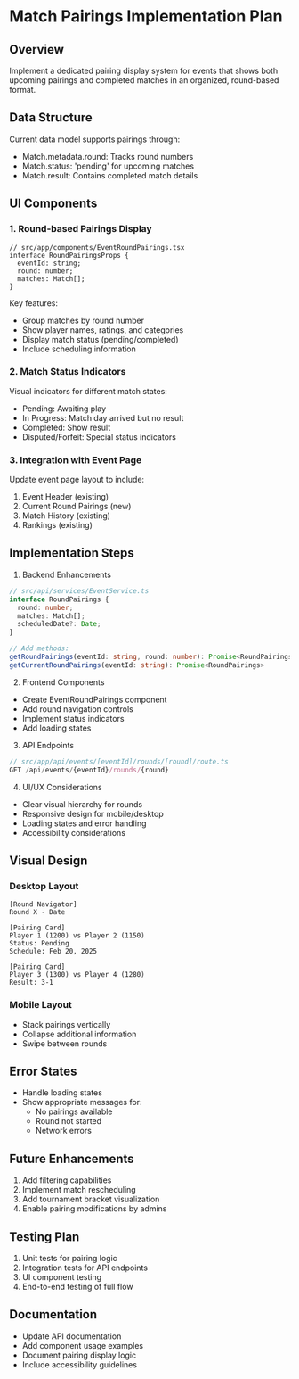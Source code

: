 # Match Pairings Implementation Plan

## Overview
Implement a dedicated pairing display system for events that shows both upcoming pairings and completed matches in an organized, round-based format.

## Data Structure
Current data model supports pairings through:
- Match.metadata.round: Tracks round numbers
- Match.status: 'pending' for upcoming matches
- Match.result: Contains completed match details

## UI Components

### 1. Round-based Pairings Display
```tsx
// src/app/components/EventRoundPairings.tsx
interface RoundPairingsProps {
  eventId: string;
  round: number;
  matches: Match[];
}
```

Key features:
- Group matches by round number
- Show player names, ratings, and categories
- Display match status (pending/completed)
- Include scheduling information

### 2. Match Status Indicators
Visual indicators for different match states:
- Pending: Awaiting play
- In Progress: Match day arrived but no result
- Completed: Show result
- Disputed/Forfeit: Special status indicators

### 3. Integration with Event Page

Update event page layout to include:
1. Event Header (existing)
2. Current Round Pairings (new)
3. Match History (existing)
4. Rankings (existing)

## Implementation Steps

1. Backend Enhancements
```typescript
// src/api/services/EventService.ts
interface RoundPairings {
  round: number;
  matches: Match[];
  scheduledDate?: Date;
}

// Add methods:
getRoundPairings(eventId: string, round: number): Promise<RoundPairings>
getCurrentRoundPairings(eventId: string): Promise<RoundPairings>
```

2. Frontend Components
- Create EventRoundPairings component
- Add round navigation controls
- Implement status indicators
- Add loading states

3. API Endpoints
```typescript
// src/app/api/events/[eventId]/rounds/[round]/route.ts
GET /api/events/{eventId}/rounds/{round}
```

4. UI/UX Considerations
- Clear visual hierarchy for rounds
- Responsive design for mobile/desktop
- Loading states and error handling
- Accessibility considerations

## Visual Design

### Desktop Layout
```
[Round Navigator]
Round X - Date

[Pairing Card]
Player 1 (1200) vs Player 2 (1150)
Status: Pending
Schedule: Feb 20, 2025

[Pairing Card]
Player 3 (1300) vs Player 4 (1280)
Result: 3-1
```

### Mobile Layout
- Stack pairings vertically
- Collapse additional information
- Swipe between rounds

## Error States
- Handle loading states
- Show appropriate messages for:
  - No pairings available
  - Round not started
  - Network errors

## Future Enhancements
1. Add filtering capabilities
2. Implement match rescheduling
3. Add tournament bracket visualization
4. Enable pairing modifications by admins

## Testing Plan
1. Unit tests for pairing logic
2. Integration tests for API endpoints
3. UI component testing
4. End-to-end testing of full flow

## Documentation
- Update API documentation
- Add component usage examples
- Document pairing display logic
- Include accessibility guidelines